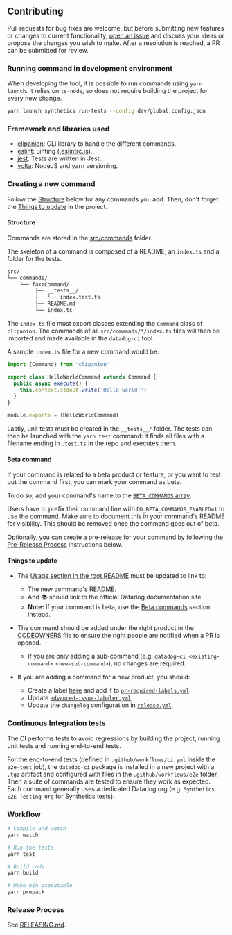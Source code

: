 ## Contributing

Pull requests for bug fixes are welcome, but before submitting new features or changes to current functionality, [open an issue](https://github.com/DataDog/datadog-ci/issues/new)
and discuss your ideas or propose the changes you wish to make. After a resolution is reached, a PR can be submitted for review.

### Running command in development environment

When developing the tool, it is possible to run commands using `yarn launch`. It relies on `ts-node`, so does not require building the project for every new change.

```bash
yarn launch synthetics run-tests --config dev/global.config.json
```

### Framework and libraries used

- [clipanion](https://github.com/arcanis/clipanion): CLI library to handle the different commands.
- [eslint](https://github.com/eslint/eslint): Linting ([.eslintrc.js](/.eslintrc.js)).
- [jest](https://github.com/facebook/jest): Tests are written in Jest.
- [volta](https://github.com/volta-cli/volta): NodeJS and yarn versioning.

### Creating a new command

Follow the [Structure](#structure) below for any commands you add. Then, don't forget the [Things to update](#things-to-update) in the project.

#### Structure

Commands are stored in the [src/commands](src/commands) folder.

The skeleton of a command is composed of a README, an `index.ts` and a folder for the tests.

```bash
src/
└── commands/
    └── fakeCommand/
         ├── __tests__/
         │   └── index.test.ts
         ├── README.md
         └── index.ts
```

The `index.ts` file must export classes extending the `Command` class of `clipanion`. The commands of all `src/commands/*/index.ts` files will then be imported and made available in the `datadog-ci` tool.

A sample `index.ts` file for a new command would be:

```typescript
import {Command} from 'clipanion'

export class HelloWorldCommand extends Command {
  public async execute() {
    this.context.stdout.write('Hello world!')
  }
}

module.exports = [HelloWorldCommand]
```

Lastly, unit tests must be created in the `__tests__/` folder. The tests can then be launched with the `yarn test` command: it finds all files with a filename ending in `.test.ts` in the repo and executes them.

#### Beta command

If your command is related to a beta product or feature, or you want to test out the command first, you can mark your command as beta.

To do so, add your command's name to the [`BETA_COMMANDS` array](https://github.com/DataDog/datadog-ci/blob/35c54e1d1e991d21461084ef2e346ca1c6bb7ea6/src/cli.ts#L8).

Users have to prefix their command line with `DD_BETA_COMMANDS_ENABLED=1` to use the command. Make sure to document this in your command's README for visibility. This should be removed once the command goes out of beta.

Optionally, you can create a pre-release for your command by following the [Pre-Release Process](#pre-release-process) instructions below.

#### Things to update

- The [Usage section in the root README](README.md#usage) must be updated to link to:
  - The new command's README.
  - And 📚 should link to the official Datadog documentation site.
  - **Note:** If your command is beta, use the [Beta commands](README.md#beta-commands) section instead.

- The command should be added under the right product in the [CODEOWNERS](.github/CODEOWNERS) file to ensure the right people are notified when a PR is opened.
  - If you are only adding a sub-command (e.g. `datadog-ci <existing-command> <new-sub-command>`), no changes are required.

- If you are adding a command for a new product, you should:
  - Create a label [here](https://github.com/DataDog/datadog-ci/issues/labels) and add it to [`pr-required-labels.yml`](.github/workflows/pr-required-labels.yml).
  - Update [`advanced-issue-labeler.yml`](.github/advanced-issue-labeler.yml).
  - Update the `changelog` configuration in [`release.yml`](.github/release.yml).

### Continuous Integration tests

The CI performs tests to avoid regressions by building the project, running unit tests and running end-to-end tests.

For the end-to-end tests (defined in `.github/workflows/ci.yml` inside the `e2e-test` job), the `datadog-ci` package is installed in a new project with a `.tgz` artifact and configured with files in the `.github/workflows/e2e` folder.
Then a suite of commands are tested to ensure they work as expected. Each command generally uses a dedicated Datadog org (e.g. `Synthetics E2E Testing Org` for Synthetics tests).

### Workflow

```bash
# Compile and watch
yarn watch

# Run the tests
yarn test

# Build code
yarn build

# Make bin executable
yarn prepack
```

### Release Process

See [RELEASING.md](RELEASING.md).